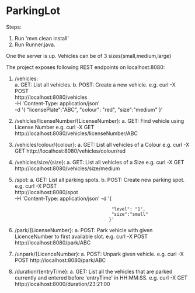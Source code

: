 # ParkingLot

Steps:

1. Run 'mvn clean install'
2. Run Runner.java.


One the server is up.
Vehicles can be of 3 sizes(small,medium,large)

The project exposes following REST endpoints on localhost:8080:
1. /vehicles:   
    a. GET: List all vehicles.
    b. POST: Create a new vehicle. e.g. curl -X POST \
                                          http://localhost:8080/vehicles \
                                          -H 'Content-Type: application/json' \
                                          -d '{
                                        	"licensePlate":"ABC",
                                        	"colour": "red",
                                        	"size":"medium"
                                        }'
2. /vehicles/licenseNumber/{LicenseNumber}:
    a. GET: Find vehicle using License Number e.g. curl -X GET http://localhost:8080/vehicles/licenseNumber/ABC

3. /vehicles/colour/{colour}: 
    a. GET: List all vehicles of a Colour e.g. curl -X GET http://localhost:8080/vehicles/colour/red
    
4. /vehicles/size/{size}:
    a. GET: List all vehicles of a Size e.g. curl -X GET http://localhost:8080/vehicles/size/medium
    
5. /spot:
    a. GET: List all parking spots.
    b. POST: Create new parking spot. e.g. curl -X POST \
                                             http://localhost:8080/spot \
                                             -H 'Content-Type: application/json'
                                             -d '{
                                           
                                           	"level": "1",
                                           	"size":"small"
                                           }'
6. /park/{LicenseNumber}:
    a. POST: Park vehicle with given LicenceNumber to first available slot. e.g. curl -X POST http://localhost:8080/park/ABC
    
7. /unpark/{LicenceNumber}:
    a. POST: Unpark given vehicle. e.g. curl -X POST http://localhost:8080/park/ABC
    
9. /duration/{entryTime}:
    a. GET: List all the vehicles that are parked currently and entered before 'entryTime' in HH:MM:SS.
        e.g. curl -X GET http://localhost:8000/duration/23:21:00